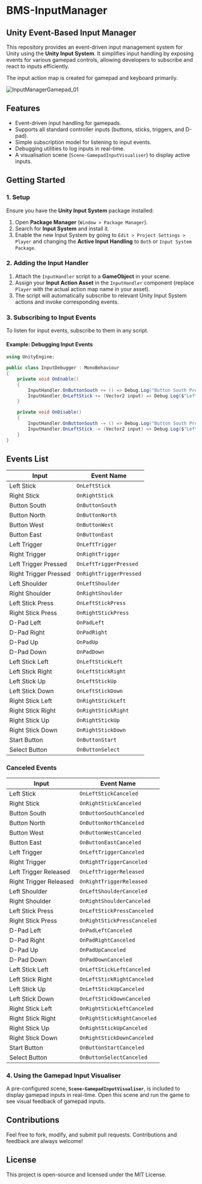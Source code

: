 # BMS-InputManager

## Unity Event-Based Input Manager

This repository provides an event-driven input management system for Unity using the **Unity Input System**. It simplifies input handling by exposing events for various gamepad controls, allowing developers to subscribe and react to inputs efficiently.

The input action map is created for gamepad and keyboard primarily.

![InputManagerGamepad_01](https://github.com/user-attachments/assets/7410817e-5667-4fe1-a700-73e12c11f392)



## Features

- Event-driven input handling for gamepads.
- Supports all standard controller inputs (buttons, sticks, triggers, and D-pad).
- Simple subscription model for listening to input events.
- Debugging utilities to log inputs in real-time.
- A visualisation scene (`Scene-GamepadInputVisualiser`) to display active inputs.

## Getting Started

### 1. Setup

Ensure you have the **Unity Input System** package installed:

1. Open **Package Manager** (`Window > Package Manager`).
2. Search for **Input System** and install it.
3. Enable the new Input System by going to `Edit > Project Settings > Player` and changing the **Active Input Handling** to `Both` or `Input System Package`.

### 2. Adding the Input Handler

1. Attach the `InputHandler` script to a **GameObject** in your scene.
2. Assign your **Input Action Asset** in the `InputHandler` component (replace `Player` with the actual action map name in your asset).
3. The script will automatically subscribe to relevant Unity Input System actions and invoke corresponding events.

### 3. Subscribing to Input Events

To listen for input events, subscribe to them in any script.

#### Example: Debugging Input Events

```csharp
using UnityEngine;

public class InputDebugger : MonoBehaviour
{
    private void OnEnable()
    {
        InputHandler.OnButtonSouth += () => Debug.Log("Button South Pressed");
        InputHandler.OnLeftStick += (Vector2 input) => Debug.Log($"Left Stick Moved: {input}");
    }

    private void OnDisable()
    {
        InputHandler.OnButtonSouth -= () => Debug.Log("Button South Pressed");
        InputHandler.OnLeftStick -= (Vector2 input) => Debug.Log($"Left Stick Moved: {input}");
    }
}
```

## Events List

| Input              | Event Name                |
|--------------------|-------------------------|
| Left Stick        | `OnLeftStick`            |
| Right Stick       | `OnRightStick`           |
| Button South      | `OnButtonSouth`          |
| Button North      | `OnButtonNorth`          |
| Button West       | `OnButtonWest`           |
| Button East       | `OnButtonEast`           |
| Left Trigger      | `OnLeftTrigger`          |
| Right Trigger     | `OnRightTrigger`         |
| Left Trigger Pressed | `OnLeftTriggerPressed` |
| Right Trigger Pressed | `OnRightTriggerPressed` |
| Left Shoulder     | `OnLeftShoulder`         |
| Right Shoulder    | `OnRightShoulder`        |
| Left Stick Press  | `OnLeftStickPress`       |
| Right Stick Press | `OnRightStickPress`      |
| D-Pad Left        | `OnPadLeft`              |
| D-Pad Right       | `OnPadRight`             |
| D-Pad Up          | `OnPadUp`                |
| D-Pad Down        | `OnPadDown`              |
| Left Stick Left   | `OnLeftStickLeft`        |
| Left Stick Right  | `OnLeftStickRight`       |
| Left Stick Up     | `OnLeftStickUp`          |
| Left Stick Down   | `OnLeftStickDown`        |
| Right Stick Left  | `OnRightStickLeft`       |
| Right Stick Right | `OnRightStickRight`      |
| Right Stick Up    | `OnRightStickUp`         |
| Right Stick Down  | `OnRightStickDown`       |
| Start Button      | `OnButtonStart`          |
| Select Button     | `OnButtonSelect`         |

### Canceled Events

| Input              | Event Name                |
|--------------------|-------------------------|
| Left Stick        | `OnLeftStickCanceled`    |
| Right Stick       | `OnRightStickCanceled`   |
| Button South      | `OnButtonSouthCanceled`  |
| Button North      | `OnButtonNorthCanceled`  |
| Button West       | `OnButtonWestCanceled`   |
| Button East       | `OnButtonEastCanceled`   |
| Left Trigger      | `OnLeftTriggerCanceled`  |
| Right Trigger     | `OnRightTriggerCanceled` |
| Left Trigger Released | `OnLeftTriggerReleased` |
| Right Trigger Released | `OnRightTriggerReleased` |
| Left Shoulder     | `OnLeftShoulderCanceled` |
| Right Shoulder    | `OnRightShoulderCanceled` |
| Left Stick Press  | `OnLeftStickPressCanceled` |
| Right Stick Press | `OnRightStickPressCanceled` |
| D-Pad Left        | `OnPadLeftCanceled`      |
| D-Pad Right       | `OnPadRightCanceled`     |
| D-Pad Up          | `OnPadUpCanceled`        |
| D-Pad Down        | `OnPadDownCanceled`      |
| Left Stick Left   | `OnLeftStickLeftCanceled` |
| Left Stick Right  | `OnLeftStickRightCanceled` |
| Left Stick Up     | `OnLeftStickUpCanceled`  |
| Left Stick Down   | `OnLeftStickDownCanceled` |
| Right Stick Left  | `OnRightStickLeftCanceled` |
| Right Stick Right | `OnRightStickRightCanceled` |
| Right Stick Up    | `OnRightStickUpCanceled` |
| Right Stick Down  | `OnRightStickDownCanceled` |
| Start Button      | `OnButtonStartCanceled`  |
| Select Button     | `OnButtonSelectCanceled` |

### 4. Using the Gamepad Input Visualiser

A pre-configured scene, **`Scene-GamepadInputVisualiser`**, is included to display gamepad inputs in real-time. Open this scene and run the game to see visual feedback of gamepad inputs.

## Contributions

Feel free to fork, modify, and submit pull requests. Contributions and feedback are always welcome!

## License

This project is open-source and licensed under the MIT License.


